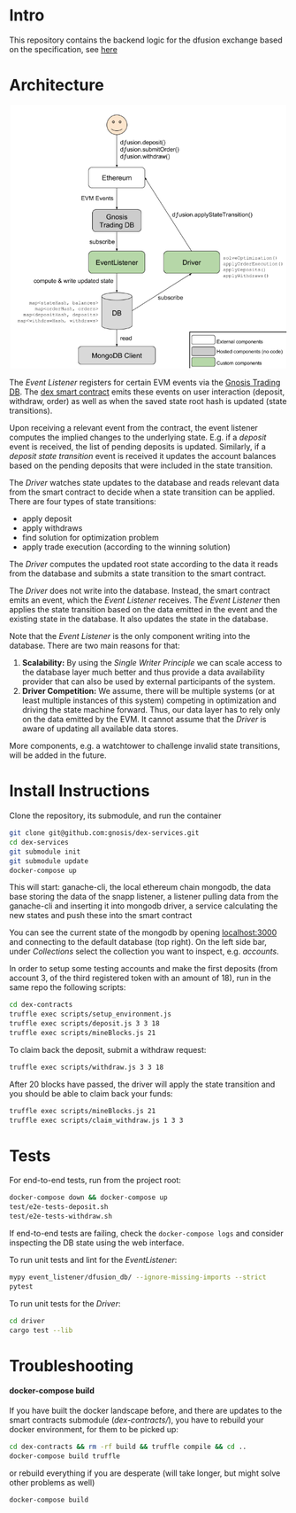 Intro
=====
This repository contains the backend logic for the dfusion exchange based on the specification, see [here](github.com/gnosis/dex-research)

Architecture
============
<p align="center">
<img src="documentation/architecture.png" alt="dex-services architecture" width="500">
 </p>

The *Event Listener* registers for certain EVM events via the [Gnosis Trading DB](https://github.com/gnosis/pm-trading-db).
The [dex smart contract](https://github.com/gnosis/dex-contracts) emits these events on user interaction (deposit, withdraw, order) as well as when the saved state root hash is updated (state transitions).

Upon receiving a relevant event from the contract, the event listener computes the implied changes to the underlying state. 
E.g. if a *deposit* event is received, the list of pending deposits is updated.
Similarly, if a *deposit state transition* event is received it updates the account balances based on the pending deposits that were included in the state transition.

The *Driver* watches state updates to the database and reads relevant data from the smart contract to decide when a state transition can be applied.
There are four types of state transitions:

- apply deposit
- apply withdraws
- find solution for optimization problem
- apply trade execution (according to the winning solution)

The *Driver* computes the updated root state according to the data it reads from the database and submits a state transition to the smart contract.

The *Driver* does not write into the database.
Instead, the smart contract emits an event, which the *Event Listener* receives. The *Event Listener* then applies the state transition based on the data emitted in the event and the existing state in the database.
It also updates the state in the database.

Note that the *Event Listener* is the only component writing into the database.
There are two main reasons for that:
1. **Scalability:** By using the *Single Writer Principle* we can scale access to the database layer much better and thus provide a data availability provider that can also be used by external participants of the system.
2. **Driver Competition:** We assume, there will be multiple systems (or at least multiple instances of this system) competing in optimization and driving the state machine forward. 
Thus, our data layer has to rely only on the data emitted by the EVM. It cannot assume that the *Driver* is aware of updating all available data stores.

More components, e.g. a watchtower to challenge invalid state transitions, will be added in the future.

Install Instructions
====================

Clone the repository, its submodule, and run the container
```bash
git clone git@github.com:gnosis/dex-services.git
cd dex-services
git submodule init
git submodule update
docker-compose up
```

This will start:
ganache-cli, the local ethereum chain
mongodb, the data base storing the data of the snapp
listener, a listener pulling data from the ganache-cli and inserting it into mongodb
driver, a service calculating the new states and push these into the smart contract

You can see the current state of the mongodb by opening [localhost:3000](http://localhost:3000) and connecting to the default database (top right).
On the left side bar, under *Collections* select the collection you want to inspect, e.g. *accounts*.

In order to setup some testing accounts and make the first deposits (from account 3, of the third registered token with an amount of 18), run in the same repo the following scripts:

```bash
cd dex-contracts
truffle exec scripts/setup_environment.js
truffle exec scripts/deposit.js 3 3 18
truffle exec scripts/mineBlocks.js 21
```

To claim back the deposit, submit a withdraw request:

```bash
truffle exec scripts/withdraw.js 3 3 18
```

After 20 blocks have passed, the driver will apply the state transition and you should be able to claim back your funds:

```bash
truffle exec scripts/mineBlocks.js 21
truffle exec scripts/claim_withdraw.js 1 3 3
```

Tests
=====

For end-to-end tests, run from the project root:

```bash
docker-compose down && docker-compose up
test/e2e-tests-deposit.sh
test/e2e-tests-withdraw.sh
```

If end-to-end tests are failing, check the `docker-compose logs` and consider inspecting the DB state using the web interface.

To run unit tests and lint for the *EventListener*:
```bash
mypy event_listener/dfusion_db/ --ignore-missing-imports --strict
pytest
```

To run unit tests for the *Driver*:
```bash
cd driver
cargo test --lib
```

Troubleshooting
============

#### docker-compose build
If you have built the docker landscape before, and there are updates to the smart contracts submodule (*dex-contracts/*), you have to rebuild your docker environment, for them to be picked up:

```bash
cd dex-contracts && rm -rf build && truffle compile && cd ..
docker-compose build truffle
```

or rebuild everything if you are desperate (will take longer, but might solve other problems as well)

```bash
docker-compose build
```
